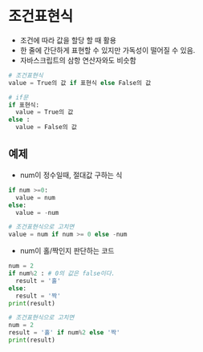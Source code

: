 # 조건표현식
- 조건에 따라 값을 할당 할 때 활용
- 한 줄에 간단하게 표현할 수 있지만 가독성이 떨어질 수 있음.
- 자바스크립트의 삼항 연산자와도 비슷함

```py
# 조건표현식
value = True의 값 if 표현식 else False의 값

# if문
if 표현식:
  value = True의 값
else :
  value = False의 값
```


## 예제

- num이 정수일때, 절대값 구하는 식

```py
if num >=0:
  value = num
else:
  value = -num

# 조건표현식으로 고치면
value = num if num >= 0 else -num
```

- num이 홀/짝인지 판단하는 코드

```py
num = 2
if num%2 : # 0의 값은 false이다. 
  result = '홀'
else:
  result = '짝'
print(result)

# 조건표현식으로 고치면
num = 2
result = '홀' if num%2 else '짝'
print(result)
```
